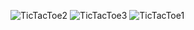 ![TicTacToe2](https://github.com/karthi2523/PRODIGY_AD_04/assets/123315498/e6945920-15a1-470e-bfc9-516f740ee2a4)
![TicTacToe3](https://github.com/karthi2523/PRODIGY_AD_04/assets/123315498/86d4629e-9de6-4552-81ca-def5807410a2)
![TicTacToe1](https://github.com/karthi2523/PRODIGY_AD_04/assets/123315498/f1f7a4ca-1194-4b65-aae7-53df8e22458e)
